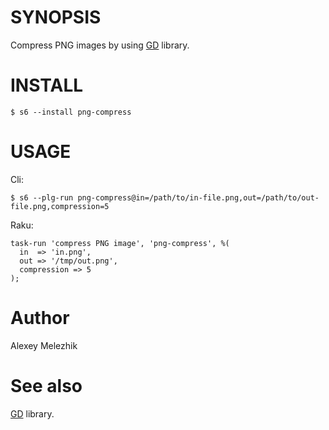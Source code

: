 # SYNOPSIS

Compress PNG images by using [GD](https://metacpan.org/pod/GD) library.

# INSTALL

    $ s6 --install png-compress

# USAGE

Cli:

    $ s6 --plg-run png-compress@in=/path/to/in-file.png,out=/path/to/out-file.png,compression=5

Raku:

    task-run 'compress PNG image', 'png-compress', %(
      in  => 'in.png',
      out => '/tmp/out.png',
      compression => 5
    );

# Author

Alexey Melezhik

# See also

[GD](https://metacpan.org/pod/GD) library.
